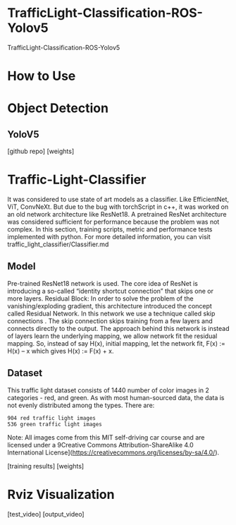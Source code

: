 # TrafficLight-Classification-ROS-Yolov5
TrafficLight-Classification-ROS-Yolov5

# How to Use

# Object Detection
## YoloV5  
[github repo]
[weights]

# Traffic-Light-Classifier

It was considered to use state of art models as a classifier. Like EfficientNet, ViT, ConvNeXt. But due to the bug with torchScript in c++, it was worked on an old network architecture like ResNet18. A pretrained ResNet architecture was considered sufficient for performance because the problem was not complex. In this section, training scripts, metric and performance tests implemented with python. For more detailed information, you can visit traffic_light_classifier/Classifier.md

## Model

Pre-trained ResNet18 network is used. The core idea of ResNet is introducing a so-called “identity shortcut connection” that skips one or more layers. Residual Block: 
In order to solve the problem of the vanishing/exploding gradient, this architecture introduced the concept called Residual Network. In this network we use a technique called skip connections . The skip connection skips training from a few layers and connects directly to the output. 
The approach behind this network is instead of layers learn the underlying mapping, we allow network fit the residual mapping. So, instead of say H(x), initial mapping, let the network fit, F(x) := H(x) – x which gives H(x) := F(x) + x. 

## Dataset
This traffic light dataset consists of 1440 number of color images in 2 categories - red, and green. As with most human-sourced data, the data is not evenly distributed among the types. There are:

    904 red traffic light images
    536 green traffic light images

Note: All images come from this MIT self-driving car course and are licensed under a 9Creative Commons Attribution-ShareAlike 4.0 International License](https://creativecommons.org/licenses/by-sa/4.0/).

[training results]
[weights]

# Rviz Visualization
[test_video]
[output_video]
